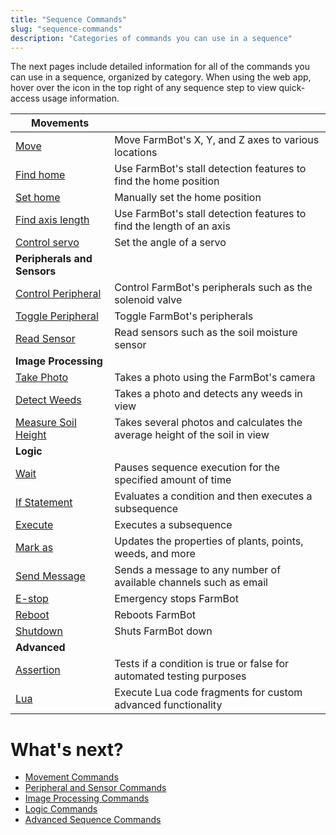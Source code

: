 ```yaml
---
title: "Sequence Commands"
slug: "sequence-commands"
description: "Categories of commands you can use in a sequence"
---
```


The next pages include detailed information for all of the commands you can use in a sequence, organized by category. When using the web app, hover over the <i class='fa fa-question-circle'></i> icon in the top right of any sequence step to view quick-access usage information.

|Movements|   |
|---------|---|
|<span class="fb-step fb-move">[Move](sequence-commands/movements.md#move)</span>|Move FarmBot's X, Y, and Z axes to various locations
|<span class="fb-step fb-move">[Find home](sequence-commands/movements.md#find-home)</span>|Use FarmBot's stall detection features to find the home position
|<span class="fb-step fb-move">[Set home](sequence-commands/movements.md#set-home)</span>|Manually set the home position
|<span class="fb-step fb-move">[Find axis length](sequence-commands/movements.md#find-axis-length)</span>|Use FarmBot's stall detection features to find the length of an axis
|<span class="fb-step fb-move">[Control servo](sequence-commands/movements.md#control-servo)</span>|Set the angle of a servo
|**Peripherals and Sensors**|
|<span class="fb-step fb-write-pin">[Control Peripheral](sequence-commands/peripherals-and-sensors.md#control-peripheral)</span>|Control FarmBot's peripherals such as the solenoid valve
|<span class="fb-step fb-write-pin">[Toggle Peripheral](sequence-commands/peripherals-and-sensors.md#toggle-peripheral)</span>|Toggle FarmBot's peripherals
|<span class="fb-step fb-read-pin">[Read Sensor](sequence-commands/peripherals-and-sensors.md#read-sensor)</span>|Read sensors such as the soil moisture sensor
|**Image Processing**|
|<span class="fb-step fb-take-photo">[Take Photo](sequence-commands/image-processing.md#take-photo)</span>|Takes a photo using the FarmBot's camera
|<span class="fb-step fb-run-farmware">[Detect Weeds](sequence-commands/image-processing.md#detect-weeds)</span>|Takes a photo and detects any weeds in view
|<span class="fb-step fb-run-farmware">[Measure Soil Height](sequence-commands/image-processing.md#measure-soil-height)</span>|Takes several photos and calculates the average height of the soil in view
|**Logic**|
|<span class="fb-step fb-wait">[Wait](sequence-commands/logic.md#wait)</span>|Pauses sequence execution for the specified amount of time
|<span class="fb-step fb-if-statement">[If Statement](sequence-commands/logic.md#if-statement)</span>|Evaluates a condition and then executes a subsequence
|<span class="fb-step fb-execute">[Execute](sequence-commands/logic.md#execute)</span>|Executes a subsequence
|<span class="fb-step fb-mark-as">[Mark as](sequence-commands/logic.md#mark-as)</span>|Updates the properties of plants, points, weeds, and more
|<span class="fb-step fb-send-message">[Send Message](sequence-commands/logic.md#send-message)</span>|Sends a message to any number of available channels such as email
|<span class="fb-step fb-e-stop">[E-stop](sequence-commands/logic.md#e-stop)</span>|Emergency stops FarmBot
|<span class="fb-step fb-reboot">[Reboot](sequence-commands/logic.md#reboot)</span>|Reboots FarmBot
|<span class="fb-step fb-shutdown">[Shutdown](sequence-commands/logic.md#shutdown)</span>|Shuts FarmBot down
|**Advanced**|
|<span class="fb-step fb-assertion">[Assertion](sequence-commands/advanced.md#assertion)</span>|Tests if a condition is true or false for automated testing purposes
|<span class="fb-step fb-lua">[Lua](sequence-commands/advanced.md#lua)</span>|Execute Lua code fragments for custom advanced functionality

# What's next?

 * [Movement Commands](sequence-commands/movements.md)
 * [Peripheral and Sensor Commands](sequence-commands/peripherals-and-sensors.md)
 * [Image Processing Commands](sequence-commands/image-processing.md)
 * [Logic Commands](sequence-commands/logic.md)
 * [Advanced Sequence Commands](sequence-commands/advanced.md)
